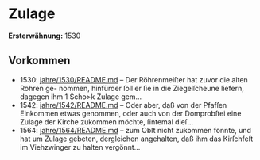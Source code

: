 # Zulage

**Ersterwähnung:** 1530

## Vorkommen
- 1530: [jahre/1530/README.md](../jahre/1530/README.md) – Der Röhrenmeiſter hat zuvor die alten Röhren ge-
nommen, hinfürder ſoll er ſie in die Ziegelſcheune liefern,
dagegen ihm 1 Scho>k Zulage gem...
- 1542: [jahre/1542/README.md](../jahre/1542/README.md) – Oder aber, daß
von der Pfafſen Einkommen etwas genommen, oder auch
von der Domprobſtei eine Zulage der Kirche zukommen
möchte, ſintemal dieſ...
- 1564: [jahre/1564/README.md](../jahre/1564/README.md) – zum Obſt nicht
zukommen fönnte, und hat um Zulage gebeten, dergleichen
angehalten, daß ihm das Kirſchfeſt im Viehzwinger zu
halten vergönnt...
